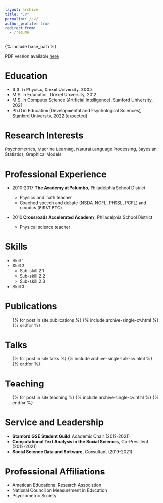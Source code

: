 ```yaml
---
layout: archive
title: "CV"
permalink: /cv/
author_profile: true
redirect_from:
  - /resume
---
```


{% include base_path %}

PDF version available [here](https://klintkanopka.com/files/kanopkacv.pdf)

Education
======
* B.S. in Physics, Drexel University, 2005
* M.S. in Education, Drexel University, 2012
* M.S. in Computer Science (Artificial Intelligence), Stanford University, 2021
* Ph.D in Education (Developmental and Psychological Sciences), Stanford University, 2022 (expected)

Research Interests
=====
Psychometrics, Machine Learning, Natural Language Processing, Bayesian Statistics, Graphical Models

Professional Experience
======
* 2010-2017 **The Academy at Palumbo**, Philadelphia School District
  * Physics and math teacher
  * Coached speech and debate (NSDA, NCFL, PHSSL, PCFL) and robotics (FIRST FTC)

* 2010 **Crossroads Accelerated Academy**, Philadelphia School District
  * Physical science teacher
  
Skills
======
* Skill 1
* Skill 2
  * Sub-skill 2.1
  * Sub-skill 2.2
  * Sub-skill 2.3
* Skill 3

Publications
======
  <ul>{% for post in site.publications %}
    {% include archive-single-cv.html %}
  {% endfor %}</ul>
  
Talks
======
  <ul>{% for post in site.talks %}
    {% include archive-single-talk-cv.html %}
  {% endfor %}</ul>
  
Teaching
======
  <ul>{% for post in site.teaching %}
    {% include archive-single-cv.html %}
  {% endfor %}</ul>
  
Service and Leadership
======
* **Stanford GSE Student Guild**, Academic Chair (2019-2021)
* **Computational Text Analysis in the Social Sciences**, Co-President (2019-2021)
* **Social Science Data and Software**, Consultant (2019-2021)

Professional Affiliations
======
* American Educational Research Association
* National Council on Measurement in Education
* Psychometric Society
